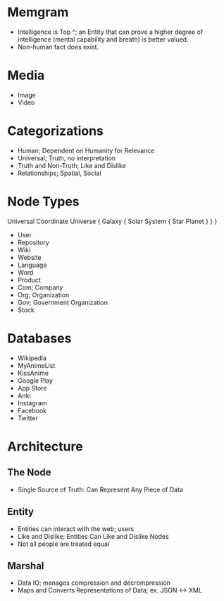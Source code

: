 # Memgram
* Intelligence is Top ^; an Entity that can prove a higher degree of intelligence (mental capability and breath) is better valued.
* Non-human fact does exist.

# Media
* Image
* Video

# Categorizations
* Human; Dependent on Humanity for Relevance
* Universal; Truth, no interpretation
* Truth and Non-Truth; Like and Dislike
* Relationships; Spatial, Social

# Node Types
Universal Coordinate
Universe {
  Galaxy {
    Solar System {
      Star
      Planet
    }
  }
}
* User
* Repository
* Wiki
* Website
* Language
* Word
* Product
* Com; Company
* Org; Organization
* Gov; Government Organization
* Stock

# Databases
* Wikipedia
* MyAnimeList
* KissAnime
* Google Play
* App Store
* Anki
* Instagram
* Facebook
* Twitter

# Architecture
## The Node
   * Single Source of Truth: Can Represent Any Piece of Data
## Entity
   * Entities can interact with the web; users
   * Like and Dislike; Entities Can Like and Dislike Nodes
   * Not all people are treated equal
## Marshal
   * Data IO; manages compression and decrompression
   * Maps and Converts Representations of Data; ex. JSON <-> XML
